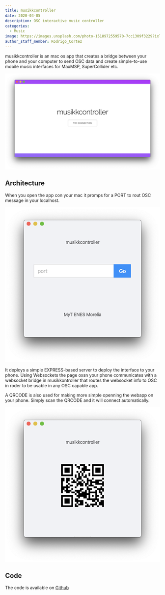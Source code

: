 ```yaml
---
title: musikkcontroller
date: 2020-04-05
description: OSC interactive music controller
categories:
  - Music
image: https://images.unsplash.com/photo-1518972559570-7cc1309f3229?ixlib=rb-1.2.1&ixid=eyJhcHBfaWQiOjEyMDd9&auto=format&fit=crop&w=1950&q=80
author_staff_member: Rodrigo_Cortez
---
```


musikkcontroller is an mac os app that creates a bridge between your phone and your computer to send OSC data and create simple-to-use mobile music interfaces for MaxMSP, SuperCollider etc.

![Checkmate](/images/musikkcontroller/controller.png)

## Architecture

When you open the app con your mac it promps for a PORT to rout OSC message in your localhost. 

![Checkmate](/images/musikkcontroller/init.png)

It deploys a simple EXPRESS-based server to deploy the interface to your phone. Using Websockets the page oxsn your phone communicates with a websocket bridge in musikkontroller that routes the websocket info to OSC in roder to be usable in any OSC capable app. 

A QRCODE is also used for making more simple openning the webapp on your phone. Simply scan the QRCODE and it will connect automatically.

![Checkmate](/images/musikkcontroller/qrcode.png)

## Code

The code is available on [Github](https://github.com/roicort/musikkcontroller)